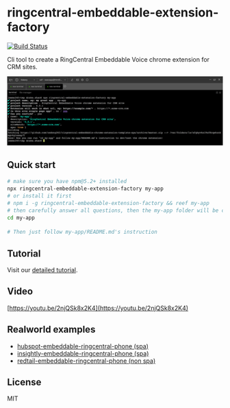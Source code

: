 # ringcentral-embeddable-extension-factory

[![Build Status](https://travis-ci.org/zxdong262/ringcentral-embeddable-extension-factory.svg?branch=release)](https://travis-ci.org/zxdong262/ringcentral-embeddable-extension-factory)

Cli tool to create a RingCentral Embeddable Voice chrome extension for CRM sites.

![cli](screenshots/cli.png)

## Quick start

```bash
# make sure you have npm@5.2+ installed
npx ringcentral-embeddable-extension-factory my-app
# or install it first
# npm i -g ringcentral-embeddable-extension-factory && reef my-app
# then carefully answer all questions, then the my-app folder will be create
cd my-app

# Then just follow my-app/README.md's instruction
```

## Tutorial

Visit our [detailed tutorial](https://ringcentral-tutorials.github.io/build-chrome-ringcentral-widgets-extension-for-crm).

## Video

[https://youtu.be/2njQSk8x2K4](https://youtu.be/2njQSk8x2K4)

## Realworld examples

- [hubspot-embeddable-ringcentral-phone (spa)](https://github.com/zxdong262/hubspot-embeddable-ringcentral-phone)
- [insightly-embeddable-ringcentral-phone (spa)](https://github.com/zxdong262/insightly-embeddable-ringcentral-phone)
- [redtail-embeddable-ringcentral-phone (non spa)](https://github.com/zxdong262/redtail-embeddable-ringcentral-phone)

## License

MIT

